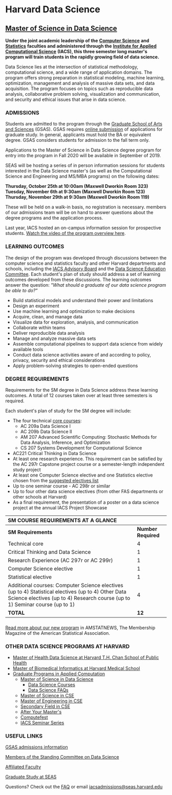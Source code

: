 # Harvard Data Science

## [Master of Science in Data Science](https://www.seas.harvard.edu/programs/graduate/applied-computation/master-of-science-in-data-science) <a id="page-title"></a>

**Under the joint academic leadership of the** [**Computer Science**](https://www.seas.harvard.edu/computer-science) **and** [**Statistics**](http://statistics.fas.harvard.edu/datascience) **faculties and administered through the** [**Institute for Applied Computational Science**](http://iacs.seas.harvard.edu/) **\(IACS\), this three semester long master's program will train students in the rapidly growing field of data science.**   
  
Data Science lies at the intersection of statistical methodology, computational science, and a wide range of application domains.  The program offers strong preparation in statistical modeling, machine learning, optimization, management and analysis of massive data sets, and data acquisition.  The program focuses on topics such as reproducible data analysis, collaborative problem solving, visualization and communication, and security and ethical issues that arise in data science.  
 

### **ADMISSIONS**

Students are admitted to the program through the [Graduate School of Arts and Sciences](http://www.gsas.harvard.edu/) \(GSAS\). GSAS requires [online submission](http://www.gsas.harvard.edu/prospective_students/application_instructions_and_information.php) of applications for graduate study. In general, applicants must hold the BA or equivalent degree. GSAS considers students for admission to the fall term only.  

Applications to the Master of Science in Data Science degree program for entry into the program in Fall 2020 will be available in September of 2019.

SEAS will be hosting a series of in person information sessions for students interested in the Data Science master's \(as well as the Computational Science and Engineering and MS/MBA programs\) on the  following dates:

**Thursday, October 25th at 10:00am \(Maxwell Dworkin Room 323\)  
Tuesday, November 6th at 9:30am \(Maxwell Dworkin Room 123\)  
Thursday, November 29th at 9:30am \(Maxwell Dworkin Room 119\)**

These will be held on a walk-in basis, no registration is necessary. members of our admissions team will be on hand to answer questions about the degree programs and the application process.

Last year, IACS hosted an on-campus information session for prospective students.  [Watch the video of the program overview here](https://youtu.be/puE4j8L2OjE).   
 

### **LEARNING OUTCOMES**

The design of the program was developed through discussions between the computer science and statistics faculty and other Harvard departments and schools, including the [IACS Advisory Board](http://iacs.seas.harvard.edu/iacs-advisory-board) and the [Data Science Education Committee](https://datascience.harvard.edu/faculty-committees). Each student's plan of study should address a set of learning outcomes developed from these discussions.  The learning outcomes answer the question: _"What should a graduate of our data science program be able to do?"_

* Build statistical models and understand their power and limitations
* Design an experiment
* Use machine learning and optimization to make decisions
* Acquire, clean, and manage data
* Visualize data for exploration, analysis, and communication
* Collaborate within teams
* Deliver reproducible data analysis
* Manage and analyze massive data sets
* Assemble computational pipelines to support data science from widely available tools
* Conduct data science activities aware of and according to policy, privacy, security and ethical considerations
* Apply problem-solving strategies to open-ended questions

### **DEGREE REQUIREMENTS**

Requirements for the SM degree in Data Science address these learning outcomes.  A total of 12 courses taken over at least three semesters is required.    
  
Each student's plan of study for the SM degree will include:

* The four technical [core courses](https://www.seas.harvard.edu/programs/graduate/applied-computation/master-of-science-in-data-science/data-science-courses):
  * AC 209a Data Science I
  * AC 209b Data Science II
  * AM 207 Advanced Scientific Computing: Stochastic Methods for Data Analysis, Inference, and Optimization
  * CS 207 Systems Development for Computational Science
* AC221 Critical Thinking in Data Science
* At least one research experience.  This requirement can be satisfied by the AC 297r Capstone project course or a semester-length independent study project
* At least one Computer Science elective and one Statistics elective chosen from the [suggested electives list](https://www.seas.harvard.edu/programs/graduate/applied-computation/master-of-science-in-data-science/data-science-courses)
* Up to one seminar course - AC 298r or similar
* Up to four other data science electives \(from other FAS departments or other schools at Harvard\)
* As a final requirement, the presentation of a poster on a data science project at the annual IACS Project Showcase

| SM COURSE REQUIREMENTS AT A GLANCE |  |
| :--- | :--- |
| **SM Requirements** | **Number Required** |
| Technical core | 4 |
| Critical Thinking and Data Science | 1 |
| Research Experience \(AC 297r or AC 299r\) | 1 |
| Computer Science elective | 1 |
| Statistical elective | 1 |
| Additional courses:  Computer Science electives \(up to 4\) Statistical electives \(up to 4\) Other Data Science electives \(up to 4\) Research course \(up to 1\) Seminar course \(up to 1\) | 4 |
| **TOTAL** | **12** |

###  

[Read more about our new program](http://magazine.amstat.org/blog/2017/12/01/master_doctorate_program/) in AMSTATNEWS, The Membership Magazine of the American Statistical Association.

### **OTHER DATA SCIENCE PROGRAMS AT HARVARD**

* [Master of Health Data Science at Harvard T.H. Chan School of Public Health](https://www.hsph.harvard.edu/health-data-science/program/)
* [Master of Biomedical Informatics at Harvard Medical School](http://informaticstraining.hms.harvard.edu/about/mbi)
* [Graduate Programs in Applied Computation](https://www.seas.harvard.edu/programs/graduate/applied-computation)
  * [Master of Science in Data Science](https://www.seas.harvard.edu/programs/graduate/applied-computation/master-of-science-in-data-science)
    * [Data Science Courses](https://www.seas.harvard.edu/programs/graduate/applied-computation/master-of-science-in-data-science/data-science-courses)
    * [Data Science FAQs](https://www.seas.harvard.edu/programs/graduate/applied-computation/master-of-science-in-data-science/data-science-faqs)
  * [Master of Science in CSE](https://www.seas.harvard.edu/programs/graduate/applied-computation/master-of-science-in-cse)
  * [Master of Engineering in CSE](https://www.seas.harvard.edu/programs/graduate/applied-computation/master-of-engineering-in-cse)
  * [Secondary Field in CSE](https://www.seas.harvard.edu/programs/graduate/applied-computation/secondary-field-in-cse)
  * [After Your Master's](https://www.seas.harvard.edu/programs/graduate/applied-computation/after-your-masters)
  * [Computefest](https://www.seas.harvard.edu/programs/graduate/applied-computation/computefest)
  * [IACS Seminar Series](https://www.seas.harvard.edu/programs/graduate/applied-computation/2014-2015-iacs-seminars)

### USEFUL LINKS

[GSAS admissions information](http://www.gsas.harvard.edu/prospective_students/application_instructions_and_information.php)  
  
[Members of the Standing Committee on Data Science](https://iacs.seas.harvard.edu/people/people/standing-committee-data-science)  
  
[Affiliated Faculty](https://iacs.seas.harvard.edu/people/people/faculty-affiliates?admin_panel=1&login=1)  
  
[Graduate Study at SEAS](http://www.seas.harvard.edu/audiences/prospective-graduates)

Questions? Check out the [FAQ](https://www.seas.harvard.edu/programs/graduate/applied-computation/master-of-science-in-data-science/data-science-faqs) or email [iacsadmissions@seas.harvard.edu](mailto:iacsadmissions@seas.harvard.edu)  




